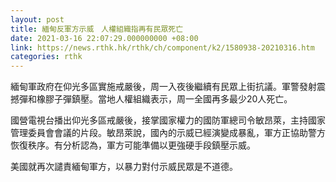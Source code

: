 ```yaml
---
layout: post
title: 緬甸反軍方示威　人權組織指再有民眾死亡
date: 2021-03-16 22:07:29.000000000 +08:00
link: https://news.rthk.hk/rthk/ch/component/k2/1580938-20210316.htm
categories: rthk
---
```


緬甸軍政府在仰光多區實施戒嚴後，周一入夜後繼續有民眾上街抗議。軍警發射震撼彈和橡膠子彈鎮壓。當地人權組織表示，周一全國再多最少20人死亡。

國營電視台播出仰光多區戒嚴後，接掌國家權力的國防軍總司令敏昂萊，主持國家管理委員會會議的片段。敏昂萊說，國內的示威已經演變成暴亂，軍方正協助警方恢復秩序。有分析認為，軍方可能準備以更強硬手段鎮壓示威。

美國就再次譴責緬甸軍方，以暴力對付示威民眾是不道德。
